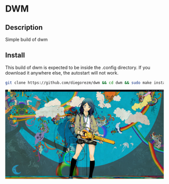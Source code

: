 # DWM
## Description
Simple build of dwm
## Install
This build of dwm is expected to be inside the .config directory. If you download it anywhere else, the autostart will not work.
```bash
git clone https://github.com/diegorezm/dwm && cd dwm && sudo make install
```
![print](./dwm.png)
